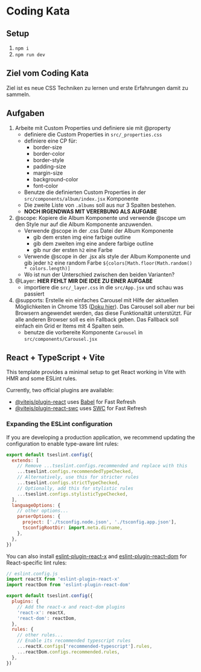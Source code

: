 # Coding Kata
## Setup
1. `npm i`
2. `npm run dev`

## Ziel vom Coding Kata
Ziel ist es neue CSS Techniken zu lernen und erste Erfahrungen damit zu sammeln.

## Aufgaben
1. Arbeite mit Custom Properties und definiere sie mit @property 
    * definiere die Custom Properties in `src/_properties.css`
    * definiere eine CP für: 
      * border-size
      * border-color
      * border-style
      * padding-size
      * margin-size
      * background-color
      * font-color
    * Benutze die definierten Custom Properties in der `src/components/album/index.jsx` Komponente
    * Die zweite Liste von `.albums` soll aus nur 3 Spalten bestehen.
    * **NOCH IRGENDWAS MIT VERERBUNG ALS AUFGABE**
2. @scope: Kopiere die Album Komponente und verwende @scope um den Style nur auf die Album Komponente anzuwenden.
   * Verwende @scope in der .css Datei der Album Komponente
     * gib dem ersten img eine farbige outline
     * gib dem zweiten img eine andere farbige outline
     * gib nur der ersten `h2` eine Farbe
   * Verwende @scope in der .jsx als style der Album Komponente und gib jeder `h2` eine random Farbe `${colors[Math.floor(Math.random() * colors.length)]`
   * Wo ist nun der Unterschied zwischen den beiden Varianten?
3. @Layer: **HIER FEHLT MIR DIE IDEE ZU EINER AUFGABE**
   * importiere die `src/_layer.css` in die `src/App.jsx` und schau was passiert
4. @supports: Erstelle ein einfaches Carousel mit Hilfe der aktuellen Möglichkeiten in Chrome 135 ([Doku hier](https://developer.chrome.com/blog/carousels-with-css?ref=dailydev)). Das Carousel soll aber nur bei Browsern angewendet werden, das diese Funktionaltät unterstützt. Für alle anderen Browser soll es ein Fallback geben. Das Fallback soll einfach ein Grid er Items mit 4 Spalten sein.
   * benutze die vorbereite Komponente `Carousel` in `src/components/Carousel.jsx`

## React + TypeScript + Vite

This template provides a minimal setup to get React working in Vite with HMR and some ESLint rules.

Currently, two official plugins are available:

- [@vitejs/plugin-react](https://github.com/vitejs/vite-plugin-react/blob/main/packages/plugin-react/README.md) uses [Babel](https://babeljs.io/) for Fast Refresh
- [@vitejs/plugin-react-swc](https://github.com/vitejs/vite-plugin-react-swc) uses [SWC](https://swc.rs/) for Fast Refresh

### Expanding the ESLint configuration

If you are developing a production application, we recommend updating the configuration to enable type-aware lint rules:

```js
export default tseslint.config({
  extends: [
    // Remove ...tseslint.configs.recommended and replace with this
    ...tseslint.configs.recommendedTypeChecked,
    // Alternatively, use this for stricter rules
    ...tseslint.configs.strictTypeChecked,
    // Optionally, add this for stylistic rules
    ...tseslint.configs.stylisticTypeChecked,
  ],
  languageOptions: {
    // other options...
    parserOptions: {
      project: ['./tsconfig.node.json', './tsconfig.app.json'],
      tsconfigRootDir: import.meta.dirname,
    },
  },
})
```

You can also install [eslint-plugin-react-x](https://github.com/Rel1cx/eslint-react/tree/main/packages/plugins/eslint-plugin-react-x) and [eslint-plugin-react-dom](https://github.com/Rel1cx/eslint-react/tree/main/packages/plugins/eslint-plugin-react-dom) for React-specific lint rules:

```js
// eslint.config.js
import reactX from 'eslint-plugin-react-x'
import reactDom from 'eslint-plugin-react-dom'

export default tseslint.config({
  plugins: {
    // Add the react-x and react-dom plugins
    'react-x': reactX,
    'react-dom': reactDom,
  },
  rules: {
    // other rules...
    // Enable its recommended typescript rules
    ...reactX.configs['recommended-typescript'].rules,
    ...reactDom.configs.recommended.rules,
  },
})
```
